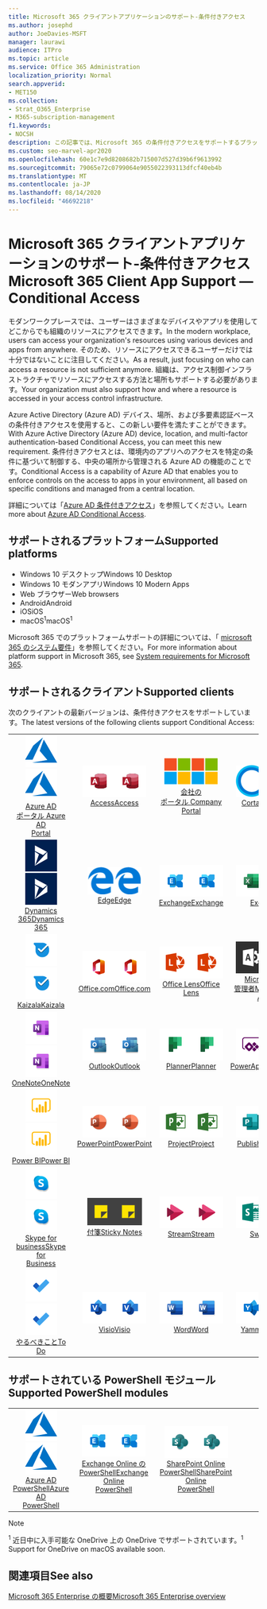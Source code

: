 ```yaml
---
title: Microsoft 365 クライアントアプリケーションのサポート-条件付きアクセス
ms.author: josephd
author: JoeDavies-MSFT
manager: laurawi
audience: ITPro
ms.topic: article
ms.service: Office 365 Administration
localization_priority: Normal
search.appverid:
- MET150
ms.collection:
- Strat_O365_Enterprise
- M365-subscription-management
f1.keywords:
- NOCSH
description: この記事では、Microsoft 365 の条件付きアクセスをサポートするプラットフォーム、クライアント、および Powershell モジュールについて説明します。
ms.custom: seo-marvel-apr2020
ms.openlocfilehash: 60e1c7e9d8208682b715007d527d39b6f9613992
ms.sourcegitcommit: 79065e72c0799064e9055022393113dfcf40eb4b
ms.translationtype: MT
ms.contentlocale: ja-JP
ms.lasthandoff: 08/14/2020
ms.locfileid: "46692218"
---
```

# <a name="microsoft-365-client-app-support--conditional-access"></a><span data-ttu-id="8ef34-103">Microsoft 365 クライアントアプリケーションのサポート-条件付きアクセス</span><span class="sxs-lookup"><span data-stu-id="8ef34-103">Microsoft 365 Client App Support — Conditional Access</span></span>

<span data-ttu-id="8ef34-104">モダンワークプレースでは、ユーザーはさまざまなデバイスやアプリを使用してどこからでも組織のリソースにアクセスできます。</span><span class="sxs-lookup"><span data-stu-id="8ef34-104">In the modern workplace, users can access your organization's resources using various devices and apps from anywhere.</span></span> <span data-ttu-id="8ef34-105">そのため、リソースにアクセスできるユーザーだけでは十分ではないことに注目してください。</span><span class="sxs-lookup"><span data-stu-id="8ef34-105">As a result, just focusing on who can access a resource is not sufficient anymore.</span></span> <span data-ttu-id="8ef34-106">組織は、アクセス制御インフラストラクチャでリソースにアクセスする方法と場所もサポートする必要があります。</span><span class="sxs-lookup"><span data-stu-id="8ef34-106">Your organization must also support how and where a resource is accessed in your access control infrastructure.</span></span>

<span data-ttu-id="8ef34-107">Azure Active Directory (Azure AD) デバイス、場所、および多要素認証ベースの条件付きアクセスを使用すると、この新しい要件を満たすことができます。</span><span class="sxs-lookup"><span data-stu-id="8ef34-107">With Azure Active Directory (Azure AD) device, location, and multi-factor authentication-based Conditional Access, you can meet this new requirement.</span></span> <span data-ttu-id="8ef34-108">条件付きアクセスとは、環境内のアプリへのアクセスを特定の条件に基づいて制御する、中央の場所から管理される Azure AD の機能のことです。</span><span class="sxs-lookup"><span data-stu-id="8ef34-108">Conditional Access is a capability of Azure AD that enables you to enforce controls on the access to apps in your environment, all based on specific conditions and managed from a central location.</span></span>

<span data-ttu-id="8ef34-109">詳細については「[Azure AD 条件付きアクセス](https://docs.microsoft.com/azure/active-directory/conditional-access/)」を参照してください。</span><span class="sxs-lookup"><span data-stu-id="8ef34-109">Learn more about [Azure AD Conditional Access](https://docs.microsoft.com/azure/active-directory/conditional-access/).</span></span>

## <a name="supported-platforms"></a><span data-ttu-id="8ef34-110">サポートされるプラットフォーム</span><span class="sxs-lookup"><span data-stu-id="8ef34-110">Supported platforms</span></span>

 - <span data-ttu-id="8ef34-111">Windows 10 デスクトップ</span><span class="sxs-lookup"><span data-stu-id="8ef34-111">Windows 10 Desktop</span></span>
 - <span data-ttu-id="8ef34-112">Windows 10 モダンアプリ</span><span class="sxs-lookup"><span data-stu-id="8ef34-112">Windows 10 Modern Apps</span></span>
 - <span data-ttu-id="8ef34-113">Web ブラウザー</span><span class="sxs-lookup"><span data-stu-id="8ef34-113">Web browsers</span></span>
 - <span data-ttu-id="8ef34-114">Android</span><span class="sxs-lookup"><span data-stu-id="8ef34-114">Android</span></span>
 - <span data-ttu-id="8ef34-115">iOS</span><span class="sxs-lookup"><span data-stu-id="8ef34-115">iOS</span></span>
 - <span data-ttu-id="8ef34-116">macOS<sup>1</sup></span><span class="sxs-lookup"><span data-stu-id="8ef34-116">macOS<sup>1</sup></span></span>

<span data-ttu-id="8ef34-117">Microsoft 365 でのプラットフォームサポートの詳細については、「 [microsoft 365 のシステム要件](https://products.office.com/office-system-requirements)」を参照してください。</span><span class="sxs-lookup"><span data-stu-id="8ef34-117">For more information about platform support in Microsoft 365, see [System requirements for Microsoft 365](https://products.office.com/office-system-requirements).</span></span>

## <a name="supported-clients"></a><span data-ttu-id="8ef34-118">サポートされるクライアント</span><span class="sxs-lookup"><span data-stu-id="8ef34-118">Supported clients</span></span>

<span data-ttu-id="8ef34-119">次のクライアントの最新バージョンは、条件付きアクセスをサポートしています。</span><span class="sxs-lookup"><span data-stu-id="8ef34-119">The latest versions of the following clients support Conditional Access:</span></span>

| | | | | | |
|:---:|:---:|:---:|:---:|:---:|:---:|
| <span data-ttu-id="8ef34-120">![Azure アイコン](../media/o365-azure-64x64.png)</span><span class="sxs-lookup"><span data-stu-id="8ef34-120">![Azure icon](../media/o365-azure-64x64.png)</span></span> <br> [<span data-ttu-id="8ef34-121">Azure AD <br> ポータル </span><span class="sxs-lookup"><span data-stu-id="8ef34-121">Azure AD <br> Portal </span></span>](https://azure.microsoft.com/features/azure-portal/) | <span data-ttu-id="8ef34-122">![Access アイコン](../media/o365-access-64x64.png)</span><span class="sxs-lookup"><span data-stu-id="8ef34-122">![Access icon](../media/o365-access-64x64.png)</span></span> <br> [<span data-ttu-id="8ef34-123">Access</span><span class="sxs-lookup"><span data-stu-id="8ef34-123">Access</span></span>](https://products.office.com/access) | <span data-ttu-id="8ef34-124">![会社のポータルのアイコン](../media/o365-microsoft-64x64.png)</span><span class="sxs-lookup"><span data-stu-id="8ef34-124">![Company portal icon](../media/o365-microsoft-64x64.png)</span></span> <br> [<span data-ttu-id="8ef34-125">会社の <br> ポータル </span><span class="sxs-lookup"><span data-stu-id="8ef34-125">Company <br> Portal </span></span>](https://docs.microsoft.com/intune-user-help/sign-in-to-the-company-portal)  | <span data-ttu-id="8ef34-126">![Cortana アイコン](../media/o365-cortana-64x64.png)</span><span class="sxs-lookup"><span data-stu-id="8ef34-126">![Cortana icon](../media/o365-cortana-64x64.png)</span></span> <br> [<span data-ttu-id="8ef34-127">Cortana</span><span class="sxs-lookup"><span data-stu-id="8ef34-127">Cortana</span></span>](https://www.microsoft.com/cortana) | <span data-ttu-id="8ef34-128">![Delve アイコン](../media/o365-delve-64x64.png)</span><span class="sxs-lookup"><span data-stu-id="8ef34-128">![Delve icon](../media/o365-delve-64x64.png)</span></span> <br> [<span data-ttu-id="8ef34-129">Delve</span><span class="sxs-lookup"><span data-stu-id="8ef34-129">Delve</span></span>](https://products.office.com/business/intelligent-search) 
| <span data-ttu-id="8ef34-130">![Dynamics 365 アイコン](../media/o365-dynamics365-64x64.png)</span><span class="sxs-lookup"><span data-stu-id="8ef34-130">![Dynamics 365 icon](../media/o365-dynamics365-64x64.png)</span></span> <br> [<span data-ttu-id="8ef34-131">Dynamics 365</span><span class="sxs-lookup"><span data-stu-id="8ef34-131">Dynamics 365</span></span>](https://dynamics.microsoft.com) | <span data-ttu-id="8ef34-132">![エッジアイコン](../media/o365-edge-64x64.png)</span><span class="sxs-lookup"><span data-stu-id="8ef34-132">![Edge icon](../media/o365-edge-64x64.png)</span></span> <br> [<span data-ttu-id="8ef34-133">Edge</span><span class="sxs-lookup"><span data-stu-id="8ef34-133">Edge</span></span>](https://www.microsoft.com/windows/microsoft-edge) | <span data-ttu-id="8ef34-134">![Exchange アイコン](../media/o365-exchange-64x64.png)</span><span class="sxs-lookup"><span data-stu-id="8ef34-134">![Exchange icon](../media/o365-exchange-64x64.png)</span></span> <br> [<span data-ttu-id="8ef34-135">Exchange</span><span class="sxs-lookup"><span data-stu-id="8ef34-135">Exchange</span></span>](https://products.office.com/exchange/exchange-online) | <span data-ttu-id="8ef34-136">![Excel アイコン](../media/o365-excel-64x64.png)</span><span class="sxs-lookup"><span data-stu-id="8ef34-136">![Excel icon](../media/o365-excel-64x64.png)</span></span> <br> [<span data-ttu-id="8ef34-137">Excel</span><span class="sxs-lookup"><span data-stu-id="8ef34-137">Excel</span></span>](https://products.office.com/excel) | <span data-ttu-id="8ef34-138">![Forms アイコン](../media/o365-forms-64x64.png)</span><span class="sxs-lookup"><span data-stu-id="8ef34-138">![Forms icon](../media/o365-forms-64x64.png)</span></span> <br> [<span data-ttu-id="8ef34-139">Forms</span><span class="sxs-lookup"><span data-stu-id="8ef34-139">Forms</span></span>](https://flow.microsoft.com/connectors/shared_microsoftforms/microsoft-forms/) 
| <span data-ttu-id="8ef34-140">![Kaizala アイコン](../media/o365-kaizala-64x64.png)</span><span class="sxs-lookup"><span data-stu-id="8ef34-140">![Kaizala icon](../media/o365-kaizala-64x64.png)</span></span> <br> [<span data-ttu-id="8ef34-141">Kaizala</span><span class="sxs-lookup"><span data-stu-id="8ef34-141">Kaizala</span></span>](https://products.office.com/en/business/microsoft-kaizala) | <span data-ttu-id="8ef34-142">![Office.com アイコン](../media/o365-office-64x64.png)</span><span class="sxs-lookup"><span data-stu-id="8ef34-142">![Office.com icon](../media/o365-office-64x64.png)</span></span> <br> [<span data-ttu-id="8ef34-143">Office.com</span><span class="sxs-lookup"><span data-stu-id="8ef34-143">Office.com</span></span>](https://www.office.com/) | <span data-ttu-id="8ef34-144">![レンズアイコン](../media/o365-lens-64x64.png)</span><span class="sxs-lookup"><span data-stu-id="8ef34-144">![Lens icon](../media/o365-lens-64x64.png)</span></span> <br> [<span data-ttu-id="8ef34-145">Office Lens</span><span class="sxs-lookup"><span data-stu-id="8ef34-145">Office Lens</span></span>](https://www.microsoft.com/p/office-lens/9wzdncrfj3t8?activetab=pivot%3Aoverviewtab) | <span data-ttu-id="8ef34-146">![Office 365 管理者アイコン](../media/o365-o365admin-64x64.png)</span><span class="sxs-lookup"><span data-stu-id="8ef34-146">![Office 365 Admin icon](../media/o365-o365admin-64x64.png)</span></span> <br> [<span data-ttu-id="8ef34-147">Microsoft 365 <br> 管理者</span><span class="sxs-lookup"><span data-stu-id="8ef34-147">Microsoft 365 <br> Admin</span></span>](https://products.office.com/business/manage-office-365-admin-app) | <span data-ttu-id="8ef34-148">![OneDrive for Business アイコン](../media/o365-OneDrive-64x64.png)</span><span class="sxs-lookup"><span data-stu-id="8ef34-148">![OneDrive for Business icon](../media/o365-OneDrive-64x64.png)</span></span> <br> [<span data-ttu-id="8ef34-149">OneDrive<sup>1</sup></span><span class="sxs-lookup"><span data-stu-id="8ef34-149">OneDrive<sup>1</sup></span></span>](https://products.office.com/onedrive-for-business/online-cloud-storage) 
| <span data-ttu-id="8ef34-150">![OneNote アイコン](../media/o365-OneNote-64x64.png)</span><span class="sxs-lookup"><span data-stu-id="8ef34-150">![OneNote icon](../media/o365-OneNote-64x64.png)</span></span> <br> [<span data-ttu-id="8ef34-151">OneNote</span><span class="sxs-lookup"><span data-stu-id="8ef34-151">OneNote</span></span>](https://products.office.com/onenote) | <span data-ttu-id="8ef34-152">![Outlook アイコン](../media/o365-outlook-64x64.png)</span><span class="sxs-lookup"><span data-stu-id="8ef34-152">![Outlook icon](../media/o365-outlook-64x64.png)</span></span> <br> [<span data-ttu-id="8ef34-153">Outlook</span><span class="sxs-lookup"><span data-stu-id="8ef34-153">Outlook</span></span>](https://products.office.com/outlook) | <span data-ttu-id="8ef34-154">![Planner アイコン](../media/o365-planner-64x64.png)</span><span class="sxs-lookup"><span data-stu-id="8ef34-154">![Planner icon](../media/o365-planner-64x64.png)</span></span> <br> [<span data-ttu-id="8ef34-155">Planner</span><span class="sxs-lookup"><span data-stu-id="8ef34-155">Planner</span></span>](https://products.office.com/business/task-management-software) | <span data-ttu-id="8ef34-156">![PowerApps アイコン](../media/o365-powerapps-64x64.png)</span><span class="sxs-lookup"><span data-stu-id="8ef34-156">![PowerApps icon](../media/o365-powerapps-64x64.png)</span></span> <br> [<span data-ttu-id="8ef34-157">PowerApps</span><span class="sxs-lookup"><span data-stu-id="8ef34-157">PowerApps</span></span>](https://powerapps.microsoft.com) | <span data-ttu-id="8ef34-158">![電源の自動化アイコン](../media/o365-flow-64x64.png)</span><span class="sxs-lookup"><span data-stu-id="8ef34-158">![Power Automate icon](../media/o365-flow-64x64.png)</span></span> <br> [<span data-ttu-id="8ef34-159">電源の <br> 自動化</span><span class="sxs-lookup"><span data-stu-id="8ef34-159">Power <br> Automate</span></span>](https://flow.microsoft.com)
| <span data-ttu-id="8ef34-160">![PowerBI アイコン](../media/o365-powerbi-64x64.png)</span><span class="sxs-lookup"><span data-stu-id="8ef34-160">![PowerBI icon](../media/o365-powerbi-64x64.png)</span></span> <br> [<span data-ttu-id="8ef34-161">Power BI</span><span class="sxs-lookup"><span data-stu-id="8ef34-161">Power BI</span></span>](https://powerbi.microsoft.com) | <span data-ttu-id="8ef34-162">![PowerPoint アイコン](../media/o365-powerpoint-64x64.png)</span><span class="sxs-lookup"><span data-stu-id="8ef34-162">![PowerPoint icon](../media/o365-powerpoint-64x64.png)</span></span> <br> [<span data-ttu-id="8ef34-163">PowerPoint</span><span class="sxs-lookup"><span data-stu-id="8ef34-163">PowerPoint</span></span>](https://products.office.com/powerpoint) | <span data-ttu-id="8ef34-164">![Project アイコン](../media/o365-project-64x64.png)</span><span class="sxs-lookup"><span data-stu-id="8ef34-164">![Project icon](../media/o365-project-64x64.png)</span></span> <br> [<span data-ttu-id="8ef34-165">Project</span><span class="sxs-lookup"><span data-stu-id="8ef34-165">Project</span></span>](https://products.office.com/project) | <span data-ttu-id="8ef34-166">![Publisher アイコン](../media/o365-publisher-64x64.png)</span><span class="sxs-lookup"><span data-stu-id="8ef34-166">![Publisher icon](../media/o365-publisher-64x64.png)</span></span> <br> [<span data-ttu-id="8ef34-167">Publisher</span><span class="sxs-lookup"><span data-stu-id="8ef34-167">Publisher</span></span>](https://products.office.com/publisher) | <span data-ttu-id="8ef34-168">![SharePoint アイコン](../media/o365-sharepoint-64x64.png)</span><span class="sxs-lookup"><span data-stu-id="8ef34-168">![SharePoint icon](../media/o365-sharepoint-64x64.png)</span></span> <br> [<span data-ttu-id="8ef34-169">Sharepoint</span><span class="sxs-lookup"><span data-stu-id="8ef34-169">Sharepoint</span></span>](https://products.office.com/sharepoint) 
| <span data-ttu-id="8ef34-170">![Skype for Business アイコン](../media/o365-skypeforbusiness-64x64.png)</span><span class="sxs-lookup"><span data-stu-id="8ef34-170">![Skype for Business icon](../media/o365-skypeforbusiness-64x64.png)</span></span> <br> [<span data-ttu-id="8ef34-171">Skype for <br> business</span><span class="sxs-lookup"><span data-stu-id="8ef34-171">Skype for <br> Business</span></span>](https://www.skype.com/business/) | <span data-ttu-id="8ef34-172">![付箋アイコン](../media/o365-stickynotes-64x64.png)</span><span class="sxs-lookup"><span data-stu-id="8ef34-172">![Sticky Notes icon](../media/o365-stickynotes-64x64.png)</span></span> <br> [<span data-ttu-id="8ef34-173">付箋</span><span class="sxs-lookup"><span data-stu-id="8ef34-173">Sticky Notes</span></span>](https://www.microsoft.com/p/microsoft-sticky-notes/9nblggh4qghw) | <span data-ttu-id="8ef34-174">![Stream アイコン](../media/o365-stream-64x64.png)</span><span class="sxs-lookup"><span data-stu-id="8ef34-174">![Stream icon](../media/o365-stream-64x64.png)</span></span> <br> [<span data-ttu-id="8ef34-175">Stream</span><span class="sxs-lookup"><span data-stu-id="8ef34-175">Stream</span></span>](https://stream.microsoft.com) | <span data-ttu-id="8ef34-176">![Sway アイコン](../media/o365-sway-64x64.png)</span><span class="sxs-lookup"><span data-stu-id="8ef34-176">![Sway icon](../media/o365-sway-64x64.png)</span></span> <br> [<span data-ttu-id="8ef34-177">Sway</span><span class="sxs-lookup"><span data-stu-id="8ef34-177">Sway</span></span>](https://sway.com) | <span data-ttu-id="8ef34-178">![Teams アイコン](../media/o365-teams-64x64.png)</span><span class="sxs-lookup"><span data-stu-id="8ef34-178">![Teams icon](../media/o365-teams-64x64.png)</span></span> <br> [<span data-ttu-id="8ef34-179">Teams</span><span class="sxs-lookup"><span data-stu-id="8ef34-179">Teams</span></span>](https://products.office.com/microsoft-teams/group-chat-software) 
| <span data-ttu-id="8ef34-180">![To Do アイコン](../media/o365-todo-64x64.png)</span><span class="sxs-lookup"><span data-stu-id="8ef34-180">![To Do icon](../media/o365-todo-64x64.png)</span></span> <br> [<span data-ttu-id="8ef34-181">やるべきこと</span><span class="sxs-lookup"><span data-stu-id="8ef34-181">To Do</span></span>](https://todo.microsoft.com) | <span data-ttu-id="8ef34-182">![Visio アイコン](../media/o365-visio-64x64.png)</span><span class="sxs-lookup"><span data-stu-id="8ef34-182">![Visio icon](../media/o365-visio-64x64.png)</span></span> <br> [<span data-ttu-id="8ef34-183">Visio</span><span class="sxs-lookup"><span data-stu-id="8ef34-183">Visio</span></span>](https://products.office.com/visio/flowchart-software) | <span data-ttu-id="8ef34-184">![Word アイコン](../media/o365-word-64x64.png)</span><span class="sxs-lookup"><span data-stu-id="8ef34-184">![Word icon](../media/o365-word-64x64.png)</span></span> <br> [<span data-ttu-id="8ef34-185">Word</span><span class="sxs-lookup"><span data-stu-id="8ef34-185">Word</span></span>](https://products.office.com/word) | <span data-ttu-id="8ef34-186">![Yammer アイコン](../media/o365-yammer-64x64.png)</span><span class="sxs-lookup"><span data-stu-id="8ef34-186">![Yammer icon](../media/o365-yammer-64x64.png)</span></span> <br> [<span data-ttu-id="8ef34-187">Yammer</span><span class="sxs-lookup"><span data-stu-id="8ef34-187">Yammer</span></span>](https://products.office.com/yammer/yammer-overview)

## <a name="supported-powershell-modules"></a><span data-ttu-id="8ef34-188">サポートされている PowerShell モジュール</span><span class="sxs-lookup"><span data-stu-id="8ef34-188">Supported PowerShell modules</span></span>

| | | | | | |
|:---:|:---:|:---:|:---:|:---:|:---:|
| <span data-ttu-id="8ef34-189">![Azure アイコン](../media/o365-azure-64x64.png)</span><span class="sxs-lookup"><span data-stu-id="8ef34-189">![Azure icon](../media/o365-azure-64x64.png)</span></span> <br> [<span data-ttu-id="8ef34-190">Azure AD <br> PowerShell</span><span class="sxs-lookup"><span data-stu-id="8ef34-190">Azure AD <br> PowerShell</span></span>](https://docs.microsoft.com/powershell/azure/active-directory/overview?view=azureadps-2.0) | <span data-ttu-id="8ef34-191">![Exchange アイコン](../media/o365-exchange-64x64.png)</span><span class="sxs-lookup"><span data-stu-id="8ef34-191">![Exchange icon](../media/o365-exchange-64x64.png)</span></span> <br> [<span data-ttu-id="8ef34-192">Exchange Online の <br> PowerShell</span><span class="sxs-lookup"><span data-stu-id="8ef34-192">Exchange Online <br> PowerShell</span></span>](https://docs.microsoft.com/powershell/exchange/exchange-online/exchange-online-powershell?view=exchange-ps) | <span data-ttu-id="8ef34-193">![SharePoint アイコン](../media/o365-sharepoint-64x64.png)</span><span class="sxs-lookup"><span data-stu-id="8ef34-193">![SharePoint icon](../media/o365-sharepoint-64x64.png)</span></span> <br> [<span data-ttu-id="8ef34-194">SharePoint Online <br> PowerShell</span><span class="sxs-lookup"><span data-stu-id="8ef34-194">SharePoint Online <br> PowerShell</span></span>](https://docs.microsoft.com/powershell/sharepoint/sharepoint-online/connect-sharepoint-online)

> [!NOTE]
> <span data-ttu-id="8ef34-195"><sup>1</sup> 近日中に入手可能な OneDrive 上の OneDrive でサポートされています。</span><span class="sxs-lookup"><span data-stu-id="8ef34-195"><sup>1</sup> Support for OneDrive on macOS available soon.</span></span>

## <a name="see-also"></a><span data-ttu-id="8ef34-196">関連項目</span><span class="sxs-lookup"><span data-stu-id="8ef34-196">See also</span></span>

[<span data-ttu-id="8ef34-197">Microsoft 365 Enterprise の概要</span><span class="sxs-lookup"><span data-stu-id="8ef34-197">Microsoft 365 Enterprise overview</span></span>](microsoft-365-overview.md)
